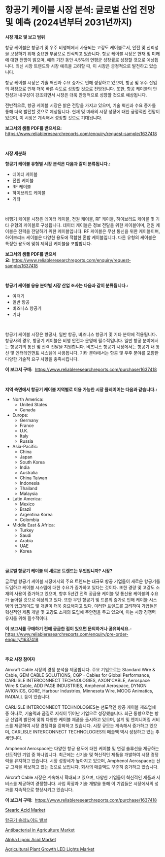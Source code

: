 <p><h1>항공기 케이블 시장 분석: 글로벌 산업 전망 및 예측 (2024년부터 2031년까지)</h1></p><p><strong>시장 개요 및 보고 범위</strong></p>
<p><p>항공 케이블은 항공기 및 우주 비행체에서 사용되는 고강도 케이블로서, 안전 및 신뢰성을 보장하기 위해 중요한 부품으로 인식되고 있습니다. 항공 케이블 시장은 현재 및 미래에 대한 전망이 밝으며, 예측 기간 동안 4.5%의 연평균 성장률로 성장할 것으로 예상됩니다. 최신 시장 트렌드와 시장 예측을 고려할 때, 이 시장은 긍정적으로 발전하고 있습니다.</p><p>항공 케이블 시장은 기술 혁신과 수요 증가로 인해 성장하고 있으며, 항공 및 우주 산업의 확장으로 인해 더욱 빠른 속도로 성장할 것으로 전망됩니다. 또한, 항공 케이블의 안전성과 내구성이 강조되면서 시장은 더욱 안정적으로 성장할 것으로 예상됩니다.</p><p>전반적으로, 항공 케이블 시장은 밝은 전망을 가지고 있으며, 기술 혁신과 수요 증가를 통해 더욱 발전할 것으로 예상됩니다. 현재 및 미래의 시장 성장에 대한 긍정적인 전망이 있으며, 이 시장은 계속해서 성장할 것으로 기대됩니다.</p></p>
<p><strong>보고서의 샘플 PDF를 받으세요:</strong> <a href="https://www.reliableresearchreports.com/enquiry/request-sample/1637418">https://www.reliableresearchreports.com/enquiry/request-sample/1637418</a></p>
<p>&nbsp;</p>
<p><strong>시장 세분화</strong></p>
<p><strong>항공기 케이블 유형별 시장 분석은 다음과 같이 분류됩니다.:</strong></p>
<p><ul><li>데이터 케이블</li><li>전원 케이블</li><li>RF 케이블</li><li>하이브리드 케이블</li><li>기타</li></ul></p>
<p>&nbsp;</p>
<p><p>비행기 케이블 시장은 데이터 케이블, 전원 케이블, RF 케이블, 하이브리드 케이블 및 기타 유형의 케이블로 구성됩니다. 데이터 케이블은 정보 전달을 위한 케이블이며, 전원 케이블은 전력을 전달하기 위한 케이블입니다. RF 케이블은 무선 통신을 위한 케이블이며, 하이브리드 케이블은 다양한 용도에 적합한 혼합 케이블입니다. 다른 유형의 케이블은 특정한 용도에 맞춰 제작된 케이블을 포함합니다.</p></p>
<p><strong>보고서의 샘플 PDF를 받으세요:</strong>&nbsp;<a href="https://www.reliableresearchreports.com/enquiry/request-sample/1637418">https://www.reliableresearchreports.com/enquiry/request-sample/1637418</a></p>
<p>&nbsp;</p>
<p><strong> 항공기 케이블 응용 분야별 시장 산업 조사는 다음과 같이 분류됩니다.:</strong></p>
<p><ul><li>여객기</li><li>일반 항공</li><li>비즈니스 항공기</li><li>기타</li></ul></p>
<p>&nbsp;</p>
<p><p>항공기 케이블 시장은 항공사, 일반 항공, 비즈니스 항공기 및 기타 분야에 적용됩니다. 항공사의 경우, 항공기 케이블은 비행 안전과 운영에 필수적입니다. 일반 항공 분야에서는 항공기의 통신 및 전력 전달을 지원합니다. 비즈니스 항공기 시장에서는 항공기 내 통신 및 엔터테인먼트 시스템에 사용됩니다. 기타 분야에서는 항공 및 우주 분야를 포함한 다양한 기술적 요구 사항을 충족시킵니다.</p></p>
<p><strong>이 보고서 구매:</strong>&nbsp; <a href="https://www.reliableresearchreports.com/purchase/1637418">https://www.reliableresearchreports.com/purchase/1637418</a></p>
<p>&nbsp;</p>
<p><strong>지역 측면에서 항공기 케이블 지역별로 이용 가능한 시장 플레이어는 다음과 같습니다.:</strong></p>
<p><ul>
    <li>
        North America:
        <ul>
            <li>United States</li>
            <li>Canada</li>
        </ul>
    </li>
    <li>
        Europe:
        <ul>
            <li>Germany</li>
            <li>France</li>
            <li>U.K.</li>
            <li>Italy</li>
            <li>Russia</li>
        </ul>
    </li>
    <li>
        Asia-Pacific:
        <ul>
            <li>China</li>
            <li>Japan</li>
            <li>South Korea</li>
            <li>India</li>
            <li>Australia</li>
            <li>China Taiwan</li>
            <li>Indonesia</li>
            <li>Thailand</li>
            <li>Malaysia</li>
        </ul>
    </li>
    <li>
        Latin America:
        <ul>
            <li>Mexico</li>
            <li>Brazil</li>
            <li>Argentina Korea</li>
            <li>Colombia</li>
        </ul>
    </li>
    <li>
        Middle East & Africa:
        <ul>
            <li>Turkey</li>
            <li>Saudi</li>
            <li>Arabia</li>
            <li>UAE</li>
            <li>Korea</li>
        </ul>
    </li>
    </ul></p>
<p>&nbsp;</p>
<p><strong>글로벌 항공기 케이블 의 새로운 트렌드는 무엇입니까? 시장?</strong></p>
<p><p>글로벌 항공기 케이블 시장에서의 주요 트렌드는 대규모 항공 기업들이 새로운 항공기를 도입하고 케이블 시스템에 대한 수요가 증가하고 있다는 것이다. 또한 경량 및 고강도 소재의 사용이 증가하고 있으며, 향후 5년간 전력 공급용 케이블 및 통신용 케이블의 수요가 높아질 것으로 예상되고 있다. 또한 무인 항공기 및 드론의 증가로 인해 케이블 시스템의 업그레이드 및 개발이 더욱 중요해지고 있다. 이러한 트렌드를 고려하여 기업들은 혁신적인 제품 개발 및 고강도 소재의 도입에 주안점을 두고 있으며, 이는 시장 경쟁력 유지를 위해 필수적이다.</p></p>
<p><strong>이 보고서를 구매하기 전에 궁금한 점이 있으면 문의하거나 공유하세요.</strong>- <a href="https://www.reliableresearchreports.com/enquiry/pre-order-enquiry/1637418">https://www.reliableresearchreports.com/enquiry/pre-order-enquiry/1637418</a></p>
<p>&nbsp;</p>
<p><strong>주요 시장 참여자</strong></p>
<p><p>Aircraft Cable 시장의 경쟁 분석을 제공합니다. 주요 기업으로는 Standard Wire & Cable, GEM CABLE SOLUTIONS, CGP - Cables for Global Performance, CARLISLE INTERCONNECT TECHNOLOGIES, AXON'CABLE, Aerospace Wire & Cable, ADD PAGE INDUSTRIES, Amphenol Aerospace, DYNON AVIONICS, GORE, Harbour Industries, Minnesota Wire, MOOG Animatics, RADIALL 등이 있습니다. </p><p>CARLISLE INTERCONNECT TECHNOLOGIES는 선도적인 항공 케이블 제조업체 중 하나로, 기술력과 품질로 지식이 뛰어난 기업으로 성장했습니다. 최근 동향으로는 항공 산업의 발전에 맞춰 다양한 케이블 제품을 출시하고 있으며, 설계 및 엔지니어링 서비스를 제공하여 시장 경쟁력을 강화하고 있습니다. 시장 규모는 계속해서 증가하고 있으며, CARLISLE INTERCONNECT TECHNOLOGIES의 매출액 역시 성장하고 있는 추세입니다.</p><p>Amphenol Aerospace는 다양한 항공 용도에 대한 케이블 및 연결 솔루션을 제공하는 선도적인 기업 중 하나입니다. 최근에는 신기술 및 혁신적인 제품을 개발하여 시장 경쟁력을 유지하고 있습니다. 시장 성장세가 높아지고 있으며, Amphenol Aerospace는 신규 고객을 확보하고 있는 것으로 보입니다. 회사의 매출액도 꾸준히 증가하고 있습니다.</p><p>Aircraft Cable 시장은 계속해서 확대되고 있으며, 다양한 기업들이 혁신적인 제품과 서비스를 제공하여 경쟁합니다. 사업 확장과 기술 개발을 통해 이 기업들은 시장에서의 성과를 지속적으로 향상시키고 있습니다.</p></p>
<p><strong>이 보고서 구매:</strong>&nbsp;&nbsp;<a href="https://www.reliableresearchreports.com/purchase/1637418">https://www.reliableresearchreports.com/purchase/1637418</a></p>
<p><p><a href="https://chivalrous-flock-a86.notion.site/Stearic-Acid-Market-Size-Share-Trends-Analysis-Report-By-Application-Regional-Outlook-Competiti-cb24662f4dfc463eb43e942ee20f42e2">Stearic Acid Market</a></p><p><a href="https://github.com/vsnao330707/Market-Research-Report-List-1/blob/main/20115238066.md">항공기 솔레노이드 밸브</a></p><p><a href="https://issuu.com/reportprime-2/docs/antibacterial-in-agriculture-market-size-2030.pptx">Antibacterial in Agriculture Market</a></p><p><a href="https://angry-finch-aaf.notion.site/Alpha-Lipoic-Acid-Market-Share-Market-New-Trends-Analysis-Report-By-Type-By-Application-By-End-u-4b3f41263dca4e70b90607d357e14d16">Alpha Lipoic Acid Market</a></p><p><a href="https://issuu.com/reportprime-2/docs/agricultural-plant-growth-led-lights-market-size-2">Agricultural Plant Growth LED Lights Market</a></p></p>
